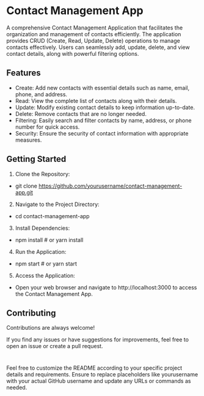 
# Contact Management App

A comprehensive Contact Management Application that facilitates the organization and management of contacts efficiently. The application provides CRUD (Create, Read, Update, Delete) operations to manage contacts effectively. Users can seamlessly add, update, delete, and view contact details, along with powerful filtering options.




## Features


- Create: Add new contacts with essential details such as name, email, phone, and address.
- Read: View the complete list of contacts along with their details.
- Update: Modify existing contact details to keep information up-to-date.
- Delete: Remove contacts that are no longer needed.
- Filtering: Easily search and filter contacts by name, address, or phone number for quick access.
- Security: Ensure the security of contact information with appropriate measures.


## Getting Started

1. Clone the Repository:
- git clone https://github.com/yourusername/contact-management-app.git
2. Navigate to the Project Directory:
- cd contact-management-app
3. Install Dependencies:
- npm install   # or yarn install
4. Run the Application:
- npm start   # or yarn start
5. Access the Application:
- Open your web browser and navigate to http://localhost:3000 to access the Contact Management App.



## Contributing

Contributions are always welcome!

 If you find any issues or have suggestions for improvements, feel free to open an issue or create a pull request.



#
Feel free to customize the README according to your specific project details and requirements. Ensure to replace placeholders like yourusername with your actual GitHub username and update any URLs or commands as needed.





